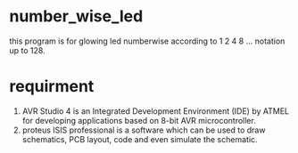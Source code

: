 # number_wise_led
this program is for glowing led numberwise according to 1 2 4 8 ... notation up to 128.
# requirment
1. AVR Studio 4 is an Integrated Development Environment (IDE) by ATMEL for developing applications based on 8-bit AVR microcontroller.
2. proteus ISIS professional is a software which can be used to draw schematics, PCB layout, code and even simulate the schematic.
